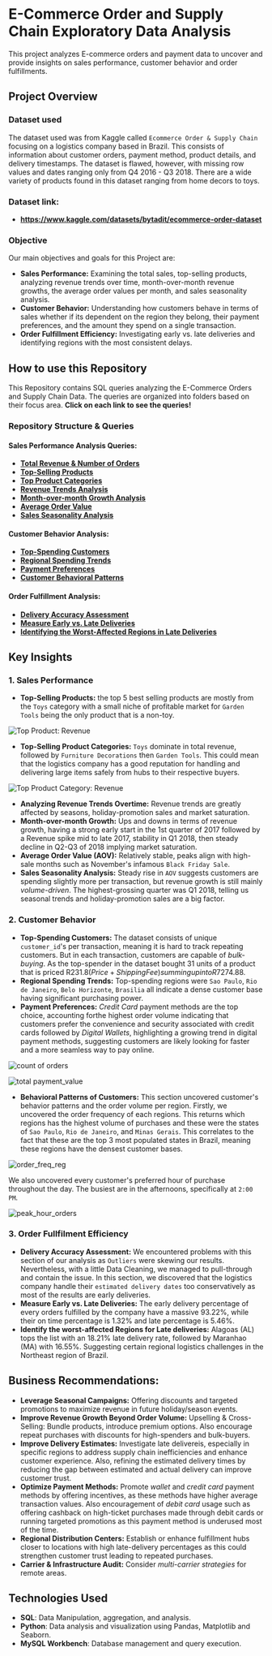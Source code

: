 # E-Commerce Order and Supply Chain Exploratory Data Analysis
This project analyzes E-commerce orders and payment data to uncover and provide insights on sales performance, customer behavior and order fulfillments.

## Project Overview

### Dataset used
The dataset used was from Kaggle called `Ecommerce Order & Supply Chain` focusing on a logistics company based in Brazil. This consists of information about customer orders, payment method, product details, and delivery timestamps. The dataset is flawed, however, with missing row values and dates ranging only from Q4 2016 - Q3 2018.
There are a wide variety of products found in this dataset ranging from home decors to toys.

### Dataset link: 
- **https://www.kaggle.com/datasets/bytadit/ecommerce-order-dataset**

### Objective
Our main objectives and goals for this Project are:
- **Sales Performance:** Examining the total sales, top-selling products, analyzing revenue trends over time, month-over-month revenue growths, the average order values per month, and sales seasonality analysis.
- **Customer Behavior:** Understanding how customers behave in terms of sales whether if its dependent on the region they belong, their payment preferences, and the amount they spend on a single transaction.
- **Order Fulfillment Efficiency:** Investigating early vs. late deliveries and identifying regions with the most consistent delays.

## How to use this Repository
This Repository contains SQL queries analyzing the E-Commerce Orders and Supply Chain Data. The queries are organized into folders based on their focus area. **Click on each link to see the queries!**

### Repository Structure & Queries
#### Sales Performance Analysis Queries:
- **[Total Revenue & Number of Orders](https://github.com/cartiace0004/Portfolio/blob/main/E-Commerce-Order-Supply-Chain-Analysis/Sales-Performance-Analysis-Queries/total_revenue.sql)**
- **[Top-Selling Products](https://github.com/cartiace0004/Portfolio/blob/main/E-Commerce-Order-Supply-Chain-Analysis/Sales-Performance-Analysis-Queries/top_selling_products.sql)**
- **[Top Product Categories](https://github.com/cartiace0004/Portfolio/blob/main/E-Commerce-Order-Supply-Chain-Analysis/Sales-Performance-Analysis-Queries/top_product_categories.sql)**
- **[Revenue Trends Analysis](https://github.com/cartiace0004/Portfolio/blob/main/E-Commerce-Order-Supply-Chain-Analysis/Sales-Performance-Analysis-Queries/revenue_trends_analysis.sql)**
- **[Month-over-month Growth Analysis](https://github.com/cartiace0004/Portfolio/blob/main/E-Commerce-Order-Supply-Chain-Analysis/Sales-Performance-Analysis-Queries/month-over-month-growth.sql)**
- **[Average Order Value](https://github.com/cartiace0004/Portfolio/blob/main/E-Commerce-Order-Supply-Chain-Analysis/Sales-Performance-Analysis-Queries/average-order-value.sql)**
- **[Sales Seasonality Analysis](https://github.com/cartiace0004/Portfolio/blob/main/E-Commerce-Order-Supply-Chain-Analysis/Sales-Performance-Analysis-Queries/sales-seasonality-analysis.sql)**

#### Customer Behavior Analysis:
- **[Top-Spending Customers](https://github.com/cartiace0004/Portfolio/blob/main/E-Commerce-Order-Supply-Chain-Analysis/Customer-Behavior-Queries/top_spender_customer.sql)**
- **[Regional Spending Trends](https://github.com/cartiace0004/Portfolio/blob/main/E-Commerce-Order-Supply-Chain-Analysis/Customer-Behavior-Queries/regional_spending_trends.sql)**
- **[Payment Preferences](https://github.com/cartiace0004/Portfolio/blob/main/E-Commerce-Order-Supply-Chain-Analysis/Customer-Behavior-Queries/payment_preferences.sql)**
- **[Customer Behavioral Patterns](https://github.com/cartiace0004/Portfolio/blob/main/E-Commerce-Order-Supply-Chain-Analysis/Customer-Behavior-Queries/customer_behavioral_patterns.sql)**

#### Order Fulfillment Analysis:
- **[Delivery Accuracy Assessment](https://github.com/cartiace0004/Portfolio/blob/main/E-Commerce-Order-Supply-Chain-Analysis/Order-Fulfillment-Efficiencies-Queries/delivery_accuracy_assessment.sql)**
- **[Measure Early vs. Late Deliveries](https://github.com/cartiace0004/Portfolio/blob/main/E-Commerce-Order-Supply-Chain-Analysis/Order-Fulfillment-Efficiencies-Queries/measure_early_vs_late_deliveries.sql)**
- **[Identifying the Worst-Affected Regions in Late Deliveries](https://github.com/cartiace0004/Portfolio/blob/main/E-Commerce-Order-Supply-Chain-Analysis/Order-Fulfillment-Efficiencies-Queries/identify_the_worst_affected_regions_for_late_deliveries.sql)**

## Key Insights

### 1. Sales Performance
- **Top-Selling Products:** the top 5 best selling products are mostly from the `Toys` category with a small niche of profitable market for `Garden Tools` being the only product that is a non-toy.

![Top Product: Revenue](plots/top_prod_revenue.png)

- **Top-Selling Product Categories:** `Toys` dominate in total revenue, followed by `Furniture Decorations` then `Garden Tools`. This could mean that the logistics company has a good reputation for handling and delivering large items safely from hubs to their respective buyers.

![Top Product Category: Revenue](plots/top_prod_cat_revenue.png)

- **Analyzing Revenue Trends Overtime:** Revenue trends are greatly affected by seasons, holiday-promotion sales and market saturation.
- **Month-over-month Growth:** Ups and downs in terms of revenue growth, having a strong early start in the 1st quarter of 2017 followed by a Revenue spike mid to late 2017, stability in Q1 2018, then steady decline in Q2-Q3 of 2018 implying market saturation.
- **Average Order Value (AOV):** Relatively stable, peaks align with high-sale months such as November's infamous `Black Friday Sale`.
- **Sales Seasonality Analysis:** Steady rise in `AOV` suggests customers are spending slightly more per transaction, but revenue growth is still mainly *volume-driven*. The highest-grossing quarter was Q1 2018, telling us seasonal trends and holiday-promotion sales are a big factor.

### 2. Customer Behavior
- **Top-Spending Customers:** The dataset consists of unique `customer_id`'s per transaction, meaning it is hard to track repeating customers. But in each transaction, customers are capable of *bulk-buying*. As the top-spender in the dataset bought 31 units of a product that is priced R$231.8 (Price + Shipping Fee) summing up into R$7274.88.
- **Regional Spending Trends:** Top-spending regions were `Sao Paulo`, `Rio de Janeiro`, `Belo Horizonte`, `Brasilia` all indicate a dense customer base having significant purchasing power.
- **Payment Preferences:** *Credit Card* payment methods are the top choice, accounting forthe highest order volume indicating that customers prefer the convenience and security associated with credit cards followed by *Digital Wallets*, highlighting a growing trend in digital payment methods, suggesting customers are likely looking for faster and a more seamless way to pay online.

![count of orders](plots/count_of_orders.png)

![total payment_value](plots/total_payment_value.png)

- **Behavioral Patterns of Customers:** This section uncovered customer's behavior patterns and the order volume per region. Firstly, we uncovered the order frequency of each regions. This returns which regions has the highest volume of purchases and these were the states of `Sao Paulo`, `Rio de Janeiro`, and `Minas Gerais`. This correlates to the fact that these are the top 3 most populated states in Brazil, meaning these regions have the densest customer bases.

![order_freq_reg](plots/order_freq_reg.png)

We also uncovered every customer's preferred hour of purchase throughout the day. The busiest are in the afternoons, specifically at `2:00 PM`.

![peak_hour_orders](plots/peak_hour_plot.png)

### 3. Order Fullfilment Efficiency
- **Delivery Accuracy Assessment:** We encountered problems with this section of our analysis as `Outliers` were skewing our results. Nevertheless, with a little Data Cleaning, we managed to pull-through and contain the issue. In this section, we discovered that the logistics company handle their `estimated delivery dates` too conservatively as most of the results are early deliveries.
- **Measure Early vs. Late Deliveries:** The early delivery percentage of every orders fulfilled by the company have a massive 93.22%, while their on time percentage is 1.32% and late percentage is 5.46%.
- **Identify the worst-affected Regions for Late deliveries:** Alagoas (AL) tops the list with an 18.21% late delivery rate, followed by Maranhao (MA) with 16.55%. Suggesting certain regional logistics challenges in the Northeast region of Brazil.

## Business Recommendations:
- **Leverage Seasonal Campaigns:** Offering discounts and targeted promotions to maximize revenue in future holiday/season events.
- **Improve Revenue Growth Beyond Order Volume:** Upselling & Cross-Selling: Bundle products, introduce premium options. Also encourage repeat purchases with discounts for high-spenders and bulk-buyers.
- **Improve Delivery Estimates:** Investigate late delivereis, especially in specific regions to address supply chain inefficiencies and enhance customer experience. Also, refining the estimated delivery times by reducing the gap between estimated and actual delivery can improve customer trust.
- **Optimize Payment Methods:** Promote *wallet* and *credit card* payment methods by offering incentives, as these methods have higher average transaction values. Also encouragement of *debit card* usage such as offering cashback on high-ticket purchases made through debit cards or running targeted promotions as this payment method is underused most of the time. 
- **Regional Distribution Centers:** Establish or enhance fulfillment hubs closer to locations with high late-delivery percentages as this could strengthen customer trust leading to repeated purchases.
- **Carrier & Infrastructure Audit:** Consider *multi-carrier strategies* for remote areas. 

## Technologies Used
- **SQL**: Data Manipulation, aggregation, and analysis.
- **Python**: Data analysis and visualization using Pandas, Matplotlib and Seaborn.
- **MySQL Workbench**: Database management and query execution.
